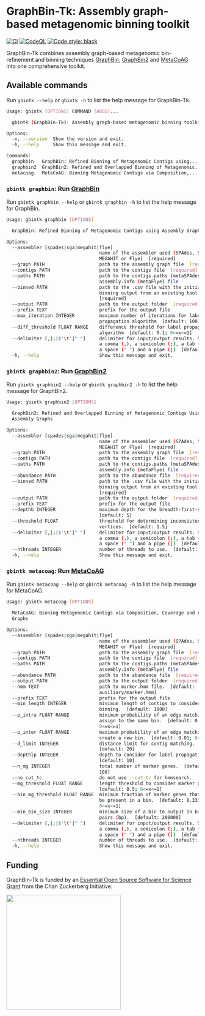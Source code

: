# GraphBin-Tk: Assembly graph-based metagenomic binning toolkit

[![CI](https://github.com/metagentools/gbintk/actions/workflows/testing_python_app.yml/badge.svg)](https://github.com/metagentools/gbintk/actions/workflows/testing_python_app.yml)
[![CodeQL](https://github.com/metagentools/gbintk/actions/workflows/codeql.yml/badge.svg)](https://github.com/metagentools/gbintk/actions/workflows/codeql.yml)
[![Code style: black](https://img.shields.io/badge/code%20style-black-000000.svg)](https://github.com/psf/black)

GraphBin-Tk combines assembly graph-based metagenomic bin-refinement and binning techniques [GraphBin](https://github.com/metagentools/GraphBin), [GraphBin2](https://github.com/metagentools/GraphBin2) and [MetaCoAG](https://github.com/metagentools/MetaCoAG) into one comprehensive toolkit.

## Available commands

Run `gbintk --help` or `gbintk -h` to list the help message for GraphBin-Tk.

```bash
Usage: gbintk [OPTIONS] COMMAND [ARGS]...

  gbintk (GraphBin-Tk): Assembly graph-based metagenomic binning toolkit

Options:
  -v, --version  Show the version and exit.
  -h, --help     Show this message and exit.

Commands:
  graphbin   GraphBin: Refined Binning of Metagenomic Contigs using...
  graphbin2  GraphBin2: Refined and Overlapped Binning of Metagenomic...
  metacoag   MetaCoAG: Binning Metagenomic Contigs via Composition,...
```

### `gbintk graphbin`: Run [GraphBin](https://github.com/metagentools/GraphBin)

Run `gbintk graphbin --help` or `gbintk graphbin -h` to list the help message for GraphBin.

```bash
Usage: gbintk graphbin [OPTIONS]

  GraphBin: Refined Binning of Metagenomic Contigs using Assembly Graphs

Options:
  --assembler [spades|sga|megahit|flye]
                                  name of the assembler used (SPAdes, SGA,
                                  MEGAHIT or Flye)  [required]
  --graph PATH                    path to the assembly graph file  [required]
  --contigs PATH                  path to the contigs file  [required]
  --paths PATH                    path to the contigs.paths (metaSPAdes) or
                                  assembly.info (metaFlye) file
  --binned PATH                   path to the .csv file with the initial
                                  binning output from an existing tool
                                  [required]
  --output PATH                   path to the output folder  [required]
  --prefix TEXT                   prefix for the output file
  --max_iteration INTEGER         maximum number of iterations for label
                                  propagation algorithm  [default: 100]
  --diff_threshold FLOAT RANGE    difference threshold for label propagation
                                  algorithm  [default: 0.1; 0<=x<=1]
  --delimiter [,|;|$'\t'|" "]     delimiter for input/output results. Supports
                                  a comma (,), a semicolon (;), a tab ($'\t'),
                                  a space (" ") and a pipe (|)  [default: ,]
  -h, --help                      Show this message and exit.
```

### `gbintk graphbin2`: Run [GraphBin2](https://github.com/metagentools/GraphBin2)

Run `gbintk graphbin2 --help` or `gbintk graphbin2 -h` to list the help message for GraphBin2.

```bash
Usage: gbintk graphbin2 [OPTIONS]

  GraphBin2: Refined and Overlapped Binning of Metagenomic Contigs Using
  Assembly Graphs

Options:
  --assembler [spades|sga|megahit|flye]
                                  name of the assembler used (SPAdes, SGA,
                                  MEGAHIT or Flye)  [required]
  --graph PATH                    path to the assembly graph file  [required]
  --contigs PATH                  path to the contigs file  [required]
  --paths PATH                    path to the contigs.paths (metaSPAdes) or
                                  assembly.info (metaFlye) file
  --abundance PATH                path to the abundance file  [required]
  --binned PATH                   path to the .csv file with the initial
                                  binning output from an existing tool
                                  [required]
  --output PATH                   path to the output folder  [required]
  --prefix TEXT                   prefix for the output file
  --depthb INTEGER                maximum depth for the breadth-first-search.
                                  [default: 5]
  --threshold FLOAT               threshold for determining inconsistent
                                  vertices.  [default: 1.5]
  --delimiter [,|;|$'\t'|" "]     delimiter for input/output results. Supports
                                  a comma (,), a semicolon (;), a tab ($'\t'),
                                  a space (" ") and a pipe (|)  [default: ,]
  --nthreads INTEGER              number of threads to use.  [default: 8]
  -h, --help                      Show this message and exit.
```

### `gbintk metacoag`: Run [MetaCoAG](https://github.com/metagentools/MetaCoAG)

Run `gbintk metacoag --help` or `gbintk metacoag -h` to list the help message for MetaCoAG.

```bash
Usage: gbintk metacoag [OPTIONS]

  MetaCoAG: Binning Metagenomic Contigs via Composition, Coverage and Assembly
  Graphs

Options:
  --assembler [spades|sga|megahit|flye]
                                  name of the assembler used (SPAdes, SGA,
                                  MEGAHIT or Flye)  [required]
  --graph PATH                    path to the assembly graph file  [required]
  --contigs PATH                  path to the contigs file  [required]
  --paths PATH                    path to the contigs.paths (metaSPAdes) or
                                  assembly.info (metaFlye) file
  --abundance PATH                path to the abundance file  [required]
  --output PATH                   path to the output folder  [required]
  --hmm TEXT                      path to marker.hmm file.  [default:
                                  auxiliary/marker.hmm]
  --prefix TEXT                   prefix for the output file
  --min_length INTEGER            minimum length of contigs to consider for
                                  binning.  [default: 1000]
  --p_intra FLOAT RANGE           minimum probability of an edge matching to
                                  assign to the same bin.  [default: 0.1;
                                  0<=x<=1]
  --p_inter FLOAT RANGE           maximum probability of an edge matching to
                                  create a new bin.  [default: 0.01; 0<=x<=1]
  --d_limit INTEGER               distance limit for contig matching.
                                  [default: 20]
  --depthlp INTEGER               depth to consider for label propagation.
                                  [default: 10]
  --n_mg INTEGER                  total number of marker genes.  [default:
                                  108]
  --no_cut_tc                     do not use --cut_tc for hmmsearch.
  --mg_threshold FLOAT RANGE      length threshold to consider marker genes.
                                  [default: 0.5; 0<=x<=1]
  --bin_mg_threshold FLOAT RANGE  minimum fraction of marker genes that should
                                  be present in a bin.  [default: 0.33333;
                                  0<=x<=1]
  --min_bin_size INTEGER          minimum size of a bin to output in base
                                  pairs (bp).  [default: 200000]
  --delimiter [,|;|$'\t'|" "]     delimiter for input/output results. Supports
                                  a comma (,), a semicolon (;), a tab ($'\t'),
                                  a space (" ") and a pipe (|)  [default: ,]
  --nthreads INTEGER              number of threads to use.  [default: 8]
  -h, --help                      Show this message and exit.
```

## Funding

GraphBin-Tk is funded by an [Essential Open Source Software for Science 
Grant](https://chanzuckerberg.com/eoss/proposals/cogent3-python-apis-for-iq-tree-and-graphbin-via-a-plug-in-architecture/) 
from the Chan Zuckerberg Initiative.

<p align="left">
  <img src="https://chanzuckerberg.com/wp-content/themes/czi/img/logo.svg" width="300">
</p>
